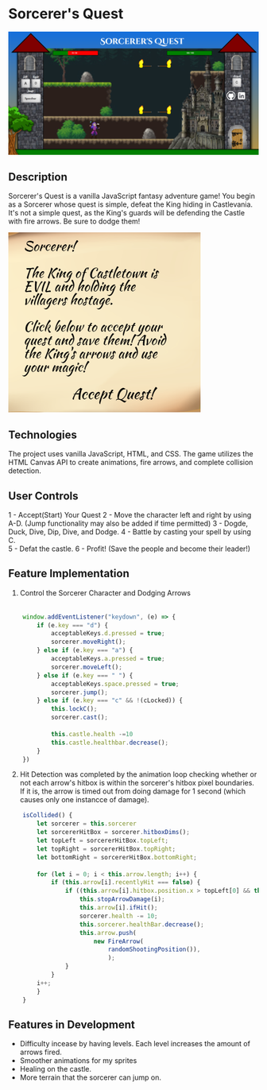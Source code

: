 # Sorcerer's Quest

![Screenshot](./strategy/screenshot.png)

## Description

Sorcerer's Quest is a vanilla JavaScript fantasy adventure game! You begin as a Sorcerer whose quest is simple, defeat the King hiding in Castlevania. It's not a simple quest, as the King's guards will be defending the Castle with fire arrows. Be sure to dodge them!

![Introduction](./strategy/introduction.png)

## Technologies 

The project uses vanilla JavaScript, HTML, and CSS. The game utilizes the HTML Canvas API to create animations, fire arrows, and complete collision detection. 

## User Controls

 1 - Accept(Start) Your Quest
 2 - Move the character left and right by using A-D. (Jump functionality may also be added if time permitted)
 3 - Dogde, Duck, Dive, Dip, Dive, and Dodge. 
 4 - Battle by casting your spell by using C.  
 5 - Defat the castle.
 6 - Profit! (Save the people and become their leader!)

## Feature Implementation 

1. Control the Sorcerer Character and Dodging Arrows  

```javascript		

	window.addEventListener("keydown", (e) => {
		if (e.key === "d") {
			acceptableKeys.d.pressed = true; 
			sorcerer.moveRight();
		} else if (e.key === "a") {
			acceptableKeys.a.pressed = true; 
			sorcerer.moveLeft();
		} else if (e.key === " ") {
			acceptableKeys.space.pressed = true; 
			sorcerer.jump();
		} else if (e.key === "c" && !(cLocked)) {
			this.lockC();
			sorcerer.cast();
			
			this.castle.health -=10
			this.castle.healthbar.decrease();
		}
	})
```

 2. Hit Detection was completed by the animation loop checking whether or not each arrow's hitbox is within the sorcerer's hitbox pixel boundaries. If it is, the arrow is timed out from doing damage for 1 second (which causes only one instancce of damage).  
 
```javascript 
	isCollided() {
		let sorcerer = this.sorcerer
		let sorcererHitBox = sorcerer.hitboxDims();
		let topLeft = sorcererHitBox.topLeft;
		let topRight = sorcererHitBox.topRight;
		let bottomRight = sorcererHitBox.bottomRight;

		for (let i = 0; i < this.arrow.length; i++) {
			if (this.arrow[i].recentlyHit === false) {
				if ((this.arrow[i].hitbox.position.x > topLeft[0] && this.arrow[i].hitbox.position.x < topRight[0]) && (this.arrow[i].hitbox.position.y < bottomRight[1] && this.arrow[i].hitbox.position.y > topRight[1])) {
					this.stopArrowDamage(i);
					this.arrow[i].ifHit();
					sorcerer.health -= 10;
					this.sorcerer.healthBar.decrease();
					this.arrow.push(
						new FireArrow(
							randomShootingPosition()), 
							);
				}
			}
		i++;
		}
	}
```

## Features in Development
* Difficulty incease by having levels. Each level increases the amount of arrows fired.  
* Smoother animations for my sprites 
* Healing on the castle. 
* More terrain that the sorcerer can jump on. 
